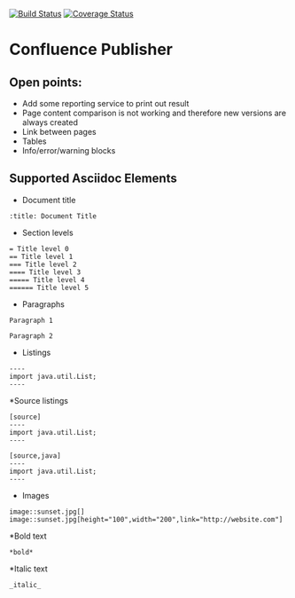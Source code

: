 [![Build Status](https://travis-ci.org/alainsahli/confluence-publisher.svg?branch=master)](https://travis-ci.org/alainsahli/confluence-publisher)
[![Coverage Status](https://coveralls.io/repos/github/alainsahli/confluence-publisher/badge.svg?branch=master)](https://coveralls.io/github/alainsahli/confluence-publisher?branch=master)
# Confluence Publisher

## Open points:
* Add some reporting service to print out result
* Page content comparison is not working and therefore new versions are always created
* Link between pages
* Tables
* Info/error/warning blocks

## Supported Asciidoc Elements

* Document title 
```
:title: Document Title
```
* Section levels
```
= Title level 0
== Title level 1
=== Title level 2
==== Title level 3
===== Title level 4
====== Title level 5
```
* Paragraphs
```
Paragraph 1

Paragraph 2
```
* Listings
```
----
import java.util.List;
----
```
*Source listings
```
[source]
----
import java.util.List;
----

[source,java]
----
import java.util.List;
----
```
* Images
```
image::sunset.jpg[]
image::sunset.jpg[height="100",width="200",link="http://website.com"]
```
*Bold text
```
*bold*
```
*Italic text
```
_italic_
```
